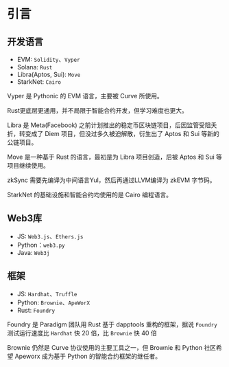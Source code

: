 # 引言

## 开发语言

- EVM: `Solidity`、`Vyper`
- Solana: `Rust`
- Libra(Aptos, Sui): `Move`
- StarkNet: `Cairo`

Vyper 是 Pythonic 的 EVM 语言，主要被 Curve 所使用。

Rust更底层更通用，并不局限于智能合约开发，但学习难度也更大。

Libra 是 Meta(Facebook) 之前计划推出的稳定币区块链项目，后因监管受阻夭折，转变成了 Diem 项目，但没过多久被迫解散，衍生出了 Aptos 和 Sui 等新的公链项目。

Move 是一种基于 Rust 的语言，最初是为 Libra 项目创造，后被 Aptos 和 Sui 等项目继续使用。

zkSync 需要先编译为中间语言Yul，然后再通过LLVM编译为 zkEVM 字节码。

StarkNet 的基础设施和智能合约均使用的是 Cairo 编程语言。

## Web3库

- JS: `Web3.js`、`Ethers.js`
- Python：`web3.py`
- Java: `Web3j`

## 框架

- JS: `Hardhat`、`Truffle`
- Python: `Brownie`、`ApeWorX`
- Rust: `Foundry`

Foundry 是 Paradigm 团队用 Rust 基于 dapptools 重构的框架，据说 `Foundry` 测试运行速度比 `Hardhat` 快 20 倍，比 `Brownie` 快 40 倍

Brownie 仍然是 Curve 协议使用的主要工具之一，但 Brownie 和 Python 社区希望 Apeworx 成为基于 Python 的智能合约框架的继任者。
